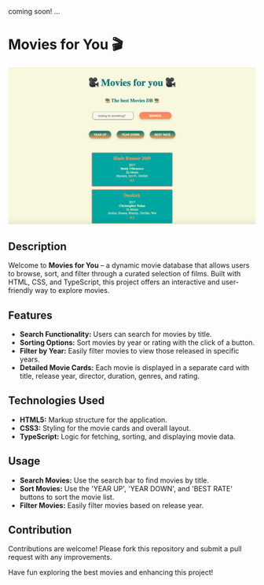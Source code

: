 coming soon! ...

# Movies for You 🎬

![screenshot](/src/movies4u/preview_movies4u.png)

## Description

Welcome to **Movies for You** – a dynamic movie database that allows users to browse, sort, and filter through a curated selection of films. Built with HTML, CSS, and TypeScript, this project offers an interactive and user-friendly way to explore movies.

## Features

- **Search Functionality:** Users can search for movies by title.
- **Sorting Options:** Sort movies by year or rating with the click of a button.
- **Filter by Year:** Easily filter movies to view those released in specific years.
- **Detailed Movie Cards:** Each movie is displayed in a separate card with title, release year, director, duration, genres, and rating.

## Technologies Used

- **HTML5:** Markup structure for the application.
- **CSS3:** Styling for the movie cards and overall layout.
- **TypeScript:** Logic for fetching, sorting, and displaying movie data.

## Usage

- **Search Movies:** Use the search bar to find movies by title.
- **Sort Movies:** Use the 'YEAR UP', 'YEAR DOWN', and 'BEST RATE' buttons to sort the movie list.
- **Filter Movies:** Easily filter movies based on release year.

## Contribution

Contributions are welcome! Please fork this repository and submit a pull request with any improvements.

Have fun exploring the best movies and enhancing this project!
